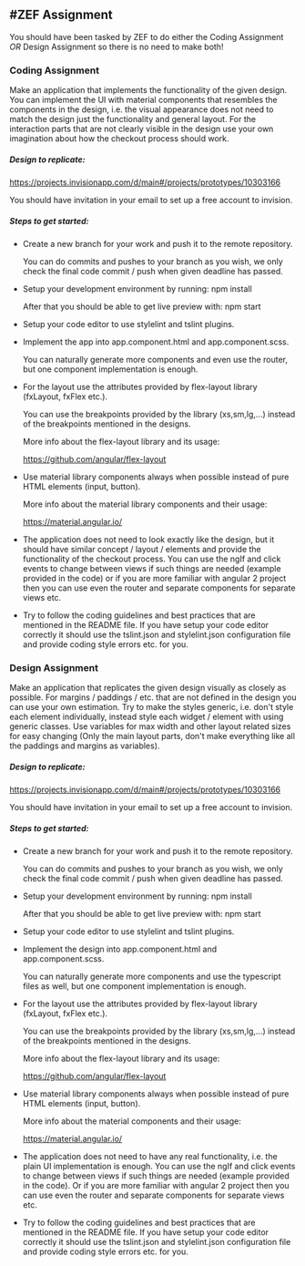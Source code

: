 #ZEF Assignment
---------------

You should have been tasked by ZEF to do either the Coding Assignment *OR* Design Assignment so there is no need to make both!

### Coding Assignment

Make an application that implements the functionality of the given design. You can implement the UI with material components that resembles the components in the design, i.e. the visual appearance does not need to match the design just the functionality and general layout. For the interaction parts that are not clearly visible in the design use your own imagination about how the checkout process should work.

##### Design to replicate:

  https://projects.invisionapp.com/d/main#/projects/prototypes/10303166

  You should have invitation in your email to set up a free account to invision.


##### Steps to get started:

  - Create a new branch for your work and push it to the remote repository.

    You can do commits and pushes to your branch as you wish, we only check the final code commit / push when given deadline has passed.

  - Setup your development environment by running: npm install

    After that you should be able to get live preview with: npm start

  - Setup your code editor to use stylelint and tslint plugins.

  - Implement the app into app.component.html and app.component.scss.

    You can naturally generate more components and even use the router, but one component implementation is enough.

  - For the layout use the attributes provided by flex-layout library (fxLayout, fxFlex etc.).

    You can use the breakpoints provided by the library (xs,sm,lg,...) instead of the breakpoints mentioned in the designs.

    More info about the flex-layout library and its usage:

    https://github.com/angular/flex-layout

  - Use material library components always when possible instead of pure HTML elements (input, button).

    More info about the material library components and their usage:

    https://material.angular.io/

  - The application does not need to look exactly like the design, but it should have similar concept / layout / elements and provide the functionality of the checkout process. You can use the ngIf and click events to change between views if such things are needed (example provided in the code) or if you are more familiar with angular 2 project then you can use even the router and separate components for separate views etc.

  - Try to follow the coding guidelines and best practices that are mentioned in the README file. If you have setup your code editor correctly it should use the tslint.json and stylelint.json configuration file and provide
    coding style errors etc. for you.

### Design Assignment

Make an application that replicates the given design visually as closely as possible. For margins / paddings / etc. that are not defined in the design you can use your own estimation. Try to make the styles generic, i.e. don't style each element individually, instead style each widget / element with using generic classes. Use variables for max width and other layout related sizes for easy changing (Only the main layout parts, don't make everything like all the paddings and margins as variables).

##### Design to replicate:

  https://projects.invisionapp.com/d/main#/projects/prototypes/10303166

  You should have invitation in your email to set up a free account to invision.

##### Steps to get started:

  - Create a new branch for your work and push it to the remote repository.

    You can do commits and pushes to your branch as you wish, we only check the final code commit / push when given deadline has passed.

  - Setup your development environment by running: npm install

    After that you should be able to get live preview with: npm start

  - Setup your code editor to use stylelint and tslint plugins.

  - Implement the design into app.component.html and app.component.scss.

    You can naturally generate more components and use the typescript files as well, but one component implementation is enough.

  - For the layout use the attributes provided by flex-layout library (fxLayout, fxFlex etc.).

    You can use the breakpoints provided by the library (xs,sm,lg,...) instead of the breakpoints mentioned in the designs.

    More info about the flex-layout library and its usage:

    https://github.com/angular/flex-layout

  - Use material library components always when possible instead of pure HTML elements (input, button).

    More info about the material components and their usage:

    https://material.angular.io/

  - The application does not need to have any real functionality, i.e. the plain UI implementation is enough. You can use the ngIf and click events to change between views if such things are needed (example provided in the code). Or if you are more familiar with angular 2 project then you can use even the router and separate components for separate views etc.

  - Try to follow the coding guidelines and best practices that are mentioned in the README file. If you have setup your code editor correctly it should use the tslint.json and stylelint.json configuration file and provide coding style errors etc. for you.
